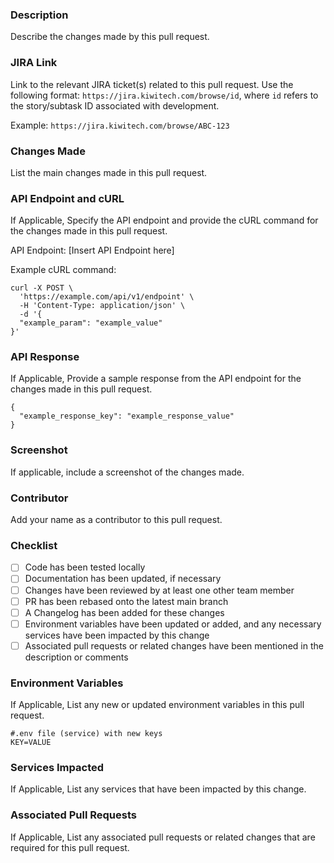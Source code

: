 ### Description

Describe the changes made by this pull request.

### JIRA Link

Link to the relevant JIRA ticket(s) related to this pull request. Use the following format: `https://jira.kiwitech.com/browse/id`, where `id` refers to the story/subtask ID associated with development.

Example: `https://jira.kiwitech.com/browse/ABC-123`

### Changes Made

List the main changes made in this pull request.

### API Endpoint and cURL

If Applicable, Specify the API endpoint and provide the cURL command for the changes made in this pull request.

API Endpoint: [Insert API Endpoint here]

Example cURL command:

```
curl -X POST \
  'https://example.com/api/v1/endpoint' \
  -H 'Content-Type: application/json' \
  -d '{
  "example_param": "example_value"
}'
```

### API Response

If Applicable, Provide a sample response from the API endpoint for the changes made in this pull request.

```
{
  "example_response_key": "example_response_value"
}
```

### Screenshot

If applicable, include a screenshot of the changes made.

### Contributor

Add your name as a contributor to this pull request.

### Checklist

- [ ] Code has been tested locally
- [ ] Documentation has been updated, if necessary
- [ ] Changes have been reviewed by at least one other team member
- [ ] PR has been rebased onto the latest main branch
- [ ] A Changelog has been added for these changes
- [ ] Environment variables have been updated or added, and any necessary services have been impacted by this change
- [ ] Associated pull requests or related changes have been mentioned in the description or comments

### Environment Variables

If Applicable, List any new or updated environment variables in this pull request.

```
#.env file (service) with new keys
KEY=VALUE
```

### Services Impacted

If Applicable, List any services that have been impacted by this change.

### Associated Pull Requests

If Applicable, List any associated pull requests or related changes that are required for this pull request.